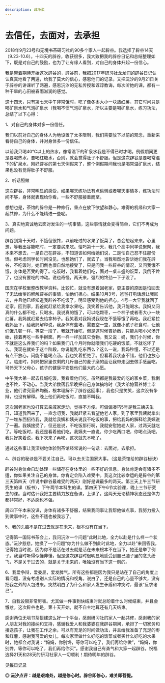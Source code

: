 ```yaml
---
description: 诚净柔
---
```


# 去信任，去面对，去承担

2018年9月23号和无境书茶研习社的90多个家人一起辟谷。我选择了辟谷14天（9.23-10.6）。十四天的辟谷，收获很多，我大致把我的辟谷日记和总结整理如下，既是对自己的鼓励，也为了让有缘人看到，对自己的身体升起一份信心。

我是带着期待开始这次辟谷的，辟谷前，我把2017年研习社龙龙们的辟谷日记认认真真地看了两遍，给我了莫大的信心，感恩他们的记录。又把沅汐的9月21日关于辟谷的讲课听了两遍，感恩沅汐的无私传授和谆谆教诲，每次听她的课，都有一种干旱的心田被春雨滋润的感觉。

这十四天，只有第七天中午非常饿时，吃了像冬枣大小一块熟红薯，其它时间只是喝矿泉水和气泡矿泉水（我喝不惯气泡矿泉水，所以主要是喝矿泉水，练习功法，总结了以下心得：

1、对自己的身体对多一份信任。

我们以前对自己的身体人为地设置了太多限制，我们需要放下以前的观念，重新来看待自己的身体，并对身体多一份信任。

以前我只喝40℃以上的热水，像常温下的矿泉水我是不得已时才喝。例假期间更是要喝热水，要喝红糖水，否则，就会觉得肚子不舒服。但是这次辟谷是要喝常温下的矿泉水，刚好辟谷的第七天例假来了，整个例假期间我也是喝常温矿泉水，结果也没有觉得肚子不舒服。

2、听话照做

这次辟谷，非常明显的感受，如果哪天练功法有点偷懒或者哪天事情多，练功法时间不够，身体就表现给你看，一些不舒服接重而至。

想想也是，茶馆的辟谷是一种修行，重点在放下欲望和静心。难得的机缘和大家一起共修，为什么不能精进一些呢。

3、真实地真诚地去面对发生的一切事情，这些事情就会变得简单，它们不再成为问题。

辟谷到第十天时，不饿但很馋，以前吃过的水果了饭菜了，总会想起来来。心里想，等我出谷能吃时，一定要买来吃。恰巧第十一天，我几个高中同学说聚聚，我本来不想去，一是自己在辟谷，不知道该如何给她们说，二是怕自己忍不住那份馋。但考虑同学长时间没见，也想她们了，就去了。当我坦然地告诉她们我在辟谷，不吃饭时，她们倒也很自然地接受了，只是问我一些辟谷的情况，又问我饿不饿，身体是否受的得了。吃饭时，我看着她们吃，面对一桌丰盛的饭菜，我倒不馋了，也没有要吃的冲动。说也奇怪，两天来，强烈的馋劲一下子没了。

国庆在学校里整改教学资料，比较忙，就没有想着回老家，更主要的原因是怕回去了无法给爹妈解解辟谷的事情，怕他们担心。结果10月3号，爸爸打电话想让我回去，并且他已经知道我辟谷不吃饭了，明显感受到他的担心。4号一大早我就回了老家。回到家，我爸就赶紧给我拿水果吃。我笑着告诉他，我只能喝水。我妈又问真的什么都不吃，只喝水。我说真的饿了，可以吃颗枣，一个柿子或者枣大小一块红薯。我妈就赶紧去给拿柿子。我笑着对我妈说我现在不饿等饿了再吃。我赶紧拉我妈坐下，给我妈解释说，我身体有些堵，需要空一空，就像小孩子积食时，让他们饿几顿一样。等空一段了，我就开始吃，但是这时候胃娇嫩，只能从喝小米汤开始，接着再吃一些手擀面。再一样一样加其它食物。我又说：妈，我们小时候，你不就是这么养我们的吗？如果我们几个月时你就喂我们吃硬的饭菜，不就吃坏了么。我现在就处于这个阶段，你说能乱吃东西么？这么一说，我妈秒懂，不过还是有点不放心，问能不能喝点汤。我也笑着拒绝了。但看着我状态不错，他们也放心了。临走时，妈妈把家里仅剩的几斤自己的麦子磨的面让我带走回去做手感面吃。可怜天下父母心，孩子的健康平安是他们最大的心愿。

中午我大弟一起去县城吃饭，我看着他们吃，虽然都是我最爱的吃的家乡菜，我倒也不馋，不动心。当我大弟数落我早晚把自己身体搞垮时（我大弟媳营养博士毕业，他们讲究营养均衡，根本理解不了辟谷这回事），我也只是笑笑，这次没有争辩，也没有解释。晚上他们再吃饭时，直接不叫我。

这次回老家也没打算去亲戚家走动，觉得不方便。可偏偏凑巧5号是我三姨夫生日，知道我回来了，一直念叨我，我就赶紧去看望他老人家。到了家里我姨就拿出了一堆东西招待我，我就给我姨和姨夫说我不吃饭的事，把给我妈的解释给我姨说了一遍。我姨接受了，但还是说，不吃饭那行啊，我就安慰她老人家，过两天就吃了。等吃饭时，我还是看着他们吃，我姨夫一直说，你少吃两口吧，你喝点汤吧。我只好笑着说，我下次来了再吃，这次就先不吃了。

通过这些事让我深刻地体验到茶馆经常说的一句话：去面对，去承担。

4、辟谷的秘诀是不要关注自己，可以去关注国家大事。（这是茶馆给的辟谷秘诀）

辟谷时身体会自动处理一些储存在身体里的一些不好的信息。身体肯定会有诸多不适，你如果关注自己的身体，你肯定会陷入难受中。我这次比较幸运的是辟谷的第三天第四天（传说中辟谷最难受的两天）刚好是课最多的两天。第三天上午三节研究生的课（板书），下午两节本科生的课。第四天下午6节实验课，晚上三节研究生的课。当时估计我把主要精力放在备课，上课了。这两天无论精神状态还是体力都非常好，不适感也不强。

周四下午本来没课，身体有诸多不舒服，结果我同事让我帮他做点事，我努力投入到做事中时，这些不适也被我忘了。

5、我的头脑不是在过去就是在未来，根本没有在当下。

记得第一国际书茶会上，我问沅汐一个问题“此时此地，全力以赴是什么样一个状态。”沅汐慈悲，她换了一个问题“你为什么做不到此时此地，全力以赴”来回答我。记得她当时说，因为你不是活在过去就是活在未来根本不在当下，她还是举了例子。我当时听得似懂非懂，但是这次辟谷时很明显地感受到自己脑子里的念头纷飞，不是关于过去的，就是关于未来的，唯独没有当下这一刻的。

6、我爱争辩，爱委屈，爱发脾气。所有这些都是因为我只是站在了自己的角度上看问题，没有考虑别人实际的情况和视角。说白了，还是自己的心量不够大，没有把我之外的人包进来。突然明白了为什么和家人发生矛盾和冲突时，最该“反求诸己”。

7、自我设限非常厉害。尤其做一件事到快结束时就总盼着什么时候结束，并且会懈怠。这次辟谷也是，第十天开始，就不自主地算还有几天结束。

感谢两位无境书茶搭建这么好一个平台，感谢研习社的家人一起共修，感谢我的家人朋友对我的接纳和支持，感谢我爱人和我婆婆在我辟谷期间，承担了一切家务和接送孩子，让我在工作之余，可以有充足的时间做功法，并且给我准备了充足的枣和红薯，感谢我可爱的女儿，每次家里做什么好吃的饭菜或者买什么好吃的水果时，她都会对我说：“妈妈，你别馋，等你可以吃了，我们再给你做”，“妈妈，你别馋，等你可以吃了，我们再给你买”。感谢我自己有勇气和大家一起辟谷。祝福选择21天和28天的研习社家人一切顺利！期待明年的辟谷。

[见每日记录](https://zhonghebiguriji.gitbook.io/index/untitled-1/zhong-he-pi-gu-mei-ri-ji-lu-cheng-jing-rou)

**◎ 沅汐点评：越是艰难处，越是修心时。辟谷即修心，难关即菩提。**


